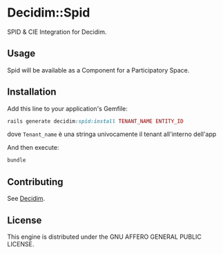 # Decidim::Spid

SPID & CIE Integration for Decidim.

## Usage

Spid will be available as a Component for a Participatory
Space.

## Installation

Add this line to your application's Gemfile:

```ruby
rails generate decidim:spid:install TENANT_NAME ENTITY_ID
```
dove ```Tenant_name``` è una stringa univocamente il tenant all'interno dell'app 

And then execute:

```bash
bundle
```

## Contributing

See [Decidim](https://github.com/decidim/decidim).

## License

This engine is distributed under the GNU AFFERO GENERAL PUBLIC LICENSE.
